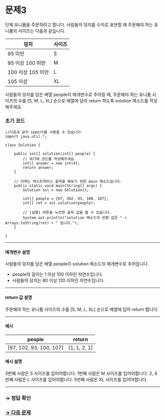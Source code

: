 # 문제3

단체 유니폼을 주문하려고 합니다. 사람들의 덩치를 수치로 표현할 때 주문해야 하는 유니폼의 사이즈는 다음과 같습니다.

| 덩치              | 사이즈 |
|-------------------|--------|
| 95 미만           | S      |
| 95 이상 100 미만  | M      |
| 100 이상 105 미만 | L      |
| 105 이상          | XL     |

사람들의 덩치를 담은 배열 people이 매개변수로 주어질 때, 주문해야 하는 유니폼 사이즈의 수를 [S, M, L, XL] 순으로 배열에 담아 return 하도록 solution 메소드를 작성해주세요.

### 초기 코드

```
//다음과 같이 import를 사용할 수 있습니다.
import java.util.*;

class Solution {

	public int[] solution(int[] people) {
	    // 여기에 코드를 작성해주세요.
	    int[] answer = new int[4];
	    return answer;
	}
	
	// 아래는 테스트케이스 출력을 해보기 위한 main 메소드입니다.
	public static void main(String[] args) {
	    Solution sol = new Solution();
	
	    int[] people = {97, 102, 93, 100, 107};
	    int[] ret = sol.solution(people);
	
	    // [실행] 버튼을 누르면 출력 값을 볼 수 있습니다.
	    System.out.println("solution 메소드의 반환 값은 " + Arrays.toString(ret) + " 입니다.");
	}
 
}
```

---

#### 매개변수 설명
사람들의 덩치를 담은 배열 people이 solution 메소드의 매개변수로 주어집니다.

* people의 길이는 1 이상 100 이하인 자연수입니다.
* 사람들의 덩치는 80 이상 120 이하인 자연수입니다.

---

#### return 값 설명
주문해야 하는 유니폼 사이즈의 수를 [S, M, L, XL] 순으로 배열에 담아 return 합니다.

---

#### 예시

| people                  | return       |
|-------------------------|--------------|
| [97, 102, 93, 100, 107] | [1, 1, 2, 1] |

#### 예시 설명

3번째 사람은 S 사이즈를 입어야합니다.
1번째 사람은 M 사이즈를 입어야합니다.
2, 4번째 사람은 L 사이즈를 입어야합니다.
5번째 사람은 XL 사이즈를 입어야합니다.

---

### → 정답 확인

### [→ 다음 문제](../no_04/ "COS Pro 2급 Java 6차 4번 문제")

